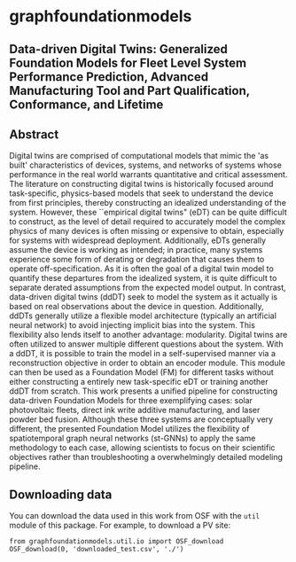 # graphfoundationmodels
## Data-driven Digital Twins: Generalized Foundation Models for Fleet Level System Performance Prediction, Advanced Manufacturing Tool and Part Qualification, Conformance, and Lifetime

## Abstract
Digital twins are comprised of computational models that mimic the 'as built' characteristics of devices, systems, and networks of systems whose performance in the real world warrants quantitative and critical assessment. 
The literature on constructing digital twins is historically focused around task-specific, physics-based models that seek to understand the device from first principles, thereby constructing an idealized understanding of the system. 
However, these ``empirical digital twins" (eDT) can be quite difficult to construct, as the level of detail required to accurately model the complex physics of many devices is often missing or expensive to obtain, especially for systems with widespread deployment. 
Additionally, eDTs generally assume the device is working as intended; in practice, many systems experience some form of derating or degradation that causes them to operate off-specification. 
As it is often the goal of a digital twin model to quantify these departures from the idealized system, it is quite difficult to separate derated assumptions from the expected model output. 
In contrast, data-driven digital twins (ddDT) seek to model the system as it actually is based on real observations about the device in question. 
Additionally, ddDTs generally utilize a flexible model architecture (typically an artificial neural network) to avoid injecting implicit bias into the system. 
This flexibility also lends itself to another advantage: modularity. 
Digital twins are often utilized to answer multiple different questions about the system. 
With a ddDT, it is possible to train the model in a self-supervised manner via a reconstruction objective in order to obtain an encoder module. 
This module can then be used as a Foundation Model (FM) for different tasks without either constructing a entirely new task-specific eDT or training another ddDT from scratch. 
This work presents a unified pipeline for constructing data-driven Foundation Models for three exemplifying cases: solar photovoltaic fleets, direct ink write additive manufacturing, and laser powder bed fusion. 
Although these three systems are conceptually very different, the presented Foundation Model utilizes the flexibility of spatiotemporal graph neural networks (st-GNNs) to apply the same methodology to each case, allowing scientists to focus on their scientific objectives rather than troubleshooting a overwhelmingly detailed modeling pipeline. 

## Downloading data
You can download the data used in this work from OSF with the `util` module of this package. 
For example, to download a PV site:
```
from graphfoundationmodels.util.io import OSF_download
OSF_download(0, 'downloaded_test.csv', './')
```